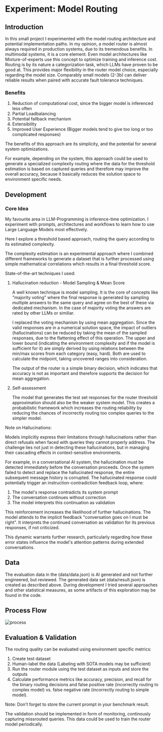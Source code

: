 # Experiment: Model Routing

## Introduction

In this small project I experimented with the model routing architecture
and potential implementation paths. In my opinion, a model router is almost
always required in production systems, due to its tremendous benefits.
In multimodal systems, it is a core element. Even model architectures like
Mixture-of-experts use this concept to optimize training and inference cost.
Routing is by its nature a categorization task, which LLMs have proven to be good at.
This provides major flexibility in the router model choice, especially regarding the model size.
Comparably small models (2-3b) can deliver reliable results when paired with accurate fault tolerance techniques. 

### Benefits

1. Reduction of computational cost, since the bigger model is inferenced less often
2. Partial Loadbalancing
3. Potential fallback mechanism
4. Extensibility
5. Improved User Experience (Bigger models tend to give too long or too complicated responses)

The benefits of this approach are its simplicity, and the potential for several
system optimizations. 

For example, depending on the system, this approach could be used to generate a specialized complexity
routing where the data for the threshold estimation is based on captured queries and therefore may
improve the overall accuracy, because it basically reduces the solution space to environment specific needs.

## Development

### Core Idea

My favourite area in LLM-Programming is inference-time optimization. 
I experiment with prompts, architectures and workflows to learn how to use
Large Language Models most effectively.

Here I explore a threshold based approach, routing the query according to its
estimated complexity. 

The complexity estimation is an experimental approach where I combined different
frameworks to generate a dataset that is further processed using simple mathematical correlations 
which results in a final threshold score. 

State-of-the-art techniques I used:

1. Hallucination reduction - Model Sampling & Mean Score

    A well known technique is model sampling. It is the core of concepts like "majority voting"
    where the final response is generated by sampling multiple answers to the same query
    and agree on the best of these via dedicated mechanism. In the case of majority voting
    the answers are rated by other LLMs or similiar.

    I replaced the voting mechanism by using mean aggregation. Since the valid responses are in a numerical solution space, the impact of outliers (hallucinations) can be reduced
    by taking the mean of the sampled responses, due to the flattening effect of this operation.
    The upper and lower bound (indicating the environment complexity and if the model is sufficient for it)
    are simply derived by using relations between the min/max scores from each category (easy, hard). Both are used to calculate
    the midpoint, taking uncovered ranges into consideration.

    The output of the router is a simple binary decision, which indicates that accuracy is not as important
    and therefore supports the decision for mean aggregation.

2. Self-assessment

    The model that generates the test set responses for the router threshold approximation 
    should also be the weaker system model. This creates a probabilistic framework 
    which increases the routing reliability by reducing the chances of 
    incorrectly routing too complex queries to the simpler model.

Note on Hallucinations:

Models implicitly express their limitations through hallucinations rather than direct refusals when faced with queries they cannot properly address.
The challenge lies not just in detecting these hallucinations, but in managing their cascading effects in context-sensitive environments.

For example, in a conversational AI system, the hallucination must be detected
immediately before the conversation proceeds. Once the system failed to detect and
replace the hallucinated response, the entire subsequent message history is corrupted.
The hallucinated response could potentially trigger an instruction-contradiction feedback loop, where:

1. The model's response contradicts its system prompt
2. The conversation continues without correction
3. The model interprets this continuation as validation

This reinforcement increases the likelihood of further hallucinations. The model attends to the implicit feedback "conversation goes on I must be right". It interprets the continued conversation as validation for its previous responses, if not criticized.

This dynamic warrants further research, particularly regarding how these error states influence the model's attention patterns during extended conversations.

## Data 

The evaluation data in the (data/data.json) is AI generated and not further engineered, but reviewed.
The generated data set (data/result.json) is created as described above.
During development I tried several approaches and other statistical measures, as some artifacts of this exploration may be found in the code.

## Process Flow

![process](resources/model-router.png)

## Evaluation & Validation

The routing quality can be evaluated using environment specific metrics:

1. Create test dataset 
2. Human-label the data (Labeling with SOTA models may be sufficient)
3. Run the router module using the test dataset as inputs and store the outputs
4. Calculate performance metrics like accuracy, precision, and recall for the binary routing decisions and false positive rate (incorrectly routing to complex model) vs. false negative rate (incorrectly routing to simple model).

Note: Don't forget to store the current prompt in your benchmark result.

The validation should be implemented in form of monitoring, continously capturing missrouted queries. This data could be used to train the router model periodically.

